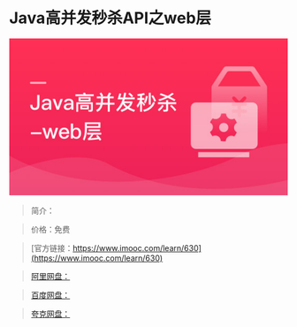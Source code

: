 # Java高并发秒杀API之web层

![img](../../assets/5fe442f00001bfe305400304.jpg)

> 简介：

> 价格：免费

> [官方链接：https://www.imooc.com/learn/630](https://www.imooc.com/learn/630)

> [阿里网盘：]()

> [百度网盘：]()

> [夸克网盘：]()
